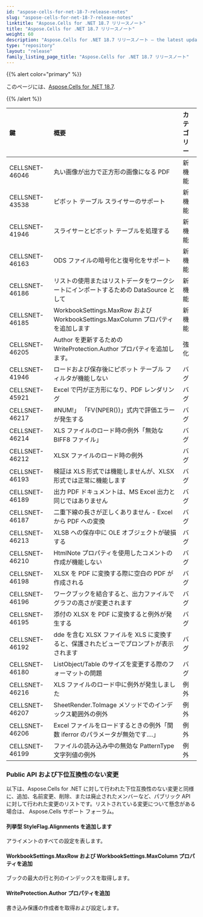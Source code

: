 ```yaml
---
id: "aspose-cells-for-net-18-7-release-notes"
slug: "aspose-cells-for-net-18-7-release-notes"
linktitle: "Aspose.Cells for .NET 18.7 リリースノート"
title: "Aspose.Cells for .NET 18.7 リリースノート"
weight: 60
description: "Aspose.Cells for .NET 18.7 リリースノート – the latest updates and fixes."
type: "repository"
layout: "release"
family_listing_page_title: "Aspose.Cells for .NET 18.7 リリースノート"
---
```

{{% alert color="primary" %}} 

このページには、[Aspose.Cells for .NET 18.7](https://www.nuget.org/packages/Aspose.Cells/18.7.0).

{{% /alert %}} 

|**鍵**|**概要**|**カテゴリー**|
|:- |:- |:- |
|CELLSNET-46046|丸い画像が出力で正方形の画像になる PDF|新機能|
|CELLSNET-43538|ピボット テーブル スライサーのサポート|新機能|
|CELLSNET-41946|スライサーとピボット テーブルを処理する|新機能|
|CELLSNET-46163|ODS ファイルの暗号化と復号化をサポート|新機能|
|CELLSNET-46186|リストの使用<dynamic>またはリスト<ExpandoObject>データをワークシートにインポートするための DataSource として|新機能|
|CELLSNET-46185|WorkbookSettings.MaxRow および WorkbookSettings.MaxColumn プロパティを追加します|新機能|
|CELLSNET-46205|Author を更新するための WriteProtection.Author プロパティを追加します。|強化|
|CELLSNET-41946|ロードおよび保存後にピボット テーブル フィルタが機能しない|バグ|
|CELLSNET-45921|Excel で円が正方形になり、PDF レンダリング|バグ|
|CELLSNET-46217|#NUM!」 「FV(NPER())」式内で評価エラーが発生する|バグ|
|CELLSNET-46214|XLS ファイルのロード時の例外「無効な BIFF8 ファイル」|バグ|
|CELLSNET-46212|XLSX ファイルのロード時の例外|バグ|
|CELLSNET-46193|検証は XLS 形式では機能しませんが、XLSX 形式では正常に機能します|バグ|
|CELLSNET-46189|出力 PDF ドキュメントは、MS Excel 出力と同じではありません|バグ|
|CELLSNET-46187|二重下線の長さが正しくありません - Excel から PDF への変換|バグ|
|CELLSNET-46213|XLSB への保存中に OLE オブジェクトが破損する|バグ|
|CELLSNET-46210|HtmlNote プロパティを使用したコメントの作成が機能しない|バグ|
|CELLSNET-46198|XLSX を PDF に変換する際に空白の PDF が作成される|バグ|
|CELLSNET-46196|ワークブックを結合すると、出力ファイルでグラフの高さが変更されます|バグ|
|CELLSNET-46195|添付の XLSX を PDF に変換すると例外が発生する|バグ|
|CELLSNET-46192|dde を含む XLSX ファイルを XLS に変換すると、保護されたビューでプロンプトが表示されます|バグ|
|CELLSNET-46180|ListObject/Table のサイズを変更する際のフォーマットの問題|バグ|
|CELLSNET-46216|XLS ファイルのロード中に例外が発生しました|例外|
|CELLSNET-46207|SheetRender.ToImage メソッドでのインデックス範囲外の例外|例外|
|CELLSNET-46206|Excel ファイルをロードするときの例外「関数 iferror のパラメータが無効です....」|例外|
|CELLSNET-46199|ファイルの読み込み中の無効な PatternType 文字列値の例外|例外|
### **Public API および下位互換性のない変更**
以下は、Aspose.Cells for .NET に対して行われた下位互換性のない変更と同様に、追加、名前変更、削除、または廃止されたメンバーなど、パブリック API に対して行われた変更のリストです。リストされている変更について懸念がある場合は、 Aspose.Cells サポート フォーラム。
#### **列挙型 StyleFlag.Alignments を追加します**
アライメントのすべての設定を表します。
#### **WorkbookSettings.MaxRow および WorkbookSettings.MaxColumn プロパティを追加**
ブックの最大の行と列のインデックスを取得します。
#### **WriteProtection.Author プロパティを追加**
書き込み保護の作成者を取得および設定します。
